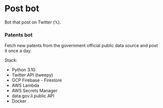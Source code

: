 # Post bot
Bot that post on Twitter (𝕏).

### Patents bot
Fetch new patents from the government official public data source and post it once a day.

Stack:
- Python 3.10
- Twitter API (tweepy)
- GCP Firebase - Firestore
- AWS Lambda
- AWS Secrets Manager
- data.gov.il public API
- Docker
